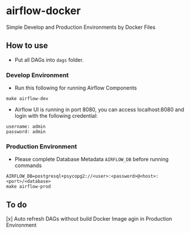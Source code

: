 # airflow-docker
Simple Develop and Production Environments by Docker Files

## How to use
- Put all DAGs into `dags` folder.

### Develop Environment
- Run this following for running Airflow Components

```
make airflow-dev
```

- Airflow UI is running in port 8080, you can access localhost:8080 and login with the following credential:
```
username: admin
password: admin
```


### Production Environment
- Please complete Database Metadata `AIRFLOW_DB` before running commands
``` 
AIRFLOW_DB=postgresql+psycopg2://<user>:<password>@<host>:<port>/<database>
make airflow-prod
```

## To do
[x] Auto refresh DAGs without build Docker Image agin in Production Environment
